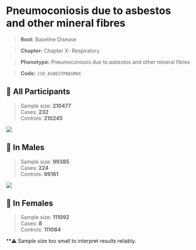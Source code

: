 # Pneumoconiosis due to asbestos and other mineral fibres

> **Root:** Baseline Disease  

> **Chapter:** Chapter X- Respiratory  

> **Phenotype:** Pneumoconiosis due to asbestos and other mineral fibres  

> **Code:** `J10_ASBESTPNEUMOC`

## 🧪 All Participants  
> Sample size: **210477**  
> Cases: **232**  
> Controls: **210245**
<img src="/Disease/Figures/ALL/Incidence/J10_ASBESTPNEUMOC.png"/>
<CsvTable src="/public/Disease/Data/ALL/Incidence/COX_J10_ASBESTPNEUMOC.csv" label="🔍 View full results" />

## 👨 In Males  
> Sample size: **99385**  
> Cases: **224**  
> Controls: **99161**
<img src="/Disease/Figures/Male/Incidence/J10_ASBESTPNEUMOC.png"/>
<CsvTable src="/public/Disease/Data/Male/Incidence/COX_J10_ASBESTPNEUMOC.csv" label="🔍 View full results" />

## 👩 In Females  
> Sample size: **111092**  
> Cases: **8**  
> Controls: **111084**

**⚠️ Sample size too small to interpret results reliably.

